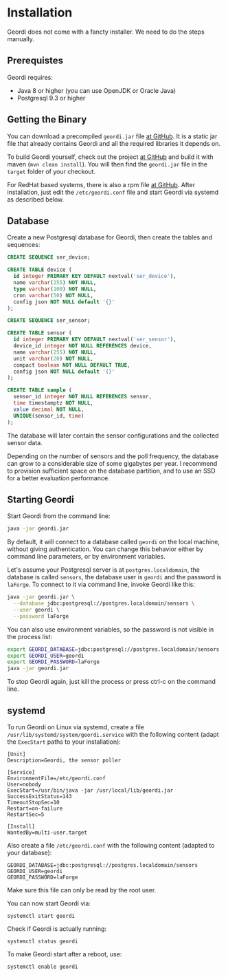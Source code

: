 # Installation

Geordi does not come with a fancty installer. We need to do the steps manually.

## Prerequistes

Geordi requires:

* Java 8 or higher (you can use OpenJDK or Oracle Java)
* Postgresql 9.3 or higher

## Getting the Binary

You can download a precompiled `geordi.jar` file [at GitHub](https://github.com/shred/geordi/releases). It is a static jar file that already contains Geordi and all the required libraries it depends on.

To build Geordi yourself, check out the project [at GitHub](https://github.com/shred/geordi) and build it with maven (`mvn clean install`). You will then find the `geordi.jar` file in the `target` folder of your checkout.

For RedHat based systems, there is also a rpm file [at GitHub](https://github.com/shred/geordi/releases). After installation, just edit the `/etc/geordi.conf` file and start Geordi via systemd as described below.

## Database

Create a new Postgresql database for Geordi, then create the tables and sequences:

```sql
CREATE SEQUENCE ser_device;

CREATE TABLE device (
  id integer PRIMARY KEY DEFAULT nextval('ser_device'),
  name varchar(255) NOT NULL,
  type varchar(100) NOT NULL,
  cron varchar(50) NOT NULL,
  config json NOT NULL default '{}'
);

CREATE SEQUENCE ser_sensor;

CREATE TABLE sensor (
  id integer PRIMARY KEY DEFAULT nextval('ser_sensor'),
  device_id integer NOT NULL REFERENCES device,
  name varchar(255) NOT NULL,
  unit varchar(20) NOT NULL,
  compact boolean NOT NULL DEFAULT TRUE,
  config json NOT NULL default '{}'
);

CREATE TABLE sample (
  sensor_id integer NOT NULL REFERENCES sensor,
  time timestamptz NOT NULL,
  value decimal NOT NULL,
  UNIQUE(sensor_id, time)
);
```

The database will later contain the sensor configurations and the collected sensor data.

<div class="alert alert-info" role="alert">

Depending on the number of sensors and the poll frequency, the database can grow to a considerable size of some gigabytes per year. I recommend to provision sufficient space on the database partition, and to use an SSD for a better evaluation performance.
</div>

## Starting Geordi

Start Geordi from the command line:

```sh
java -jar geordi.jar
```

By default, it will connect to a database called `geordi` on the local machine, without giving authentication. You can change this behavior either by command line parameters, or by environment variables.

Let's assume your Postgresql server is at `postgres.localdomain`, the database is called `sensors`, the database user is `geordi` and the password is `laForge`. To connect to it via command line, invoke Geordi like this:

```sh
java -jar geordi.jar \
  --database jdbc:postgresql://postgres.localdomain/sensors \
  --user geordi \
  --password laForge
```

You can also use environment variables, so the password is not visible in the process list:

```sh
export GEORDI_DATABASE=jdbc:postgresql://postgres.localdomain/sensors
export GEORDI_USER=geordi
export GEORDI_PASSWORD=laForge
java -jar geordi.jar
```

To stop Geordi again, just kill the process or press ctrl-c on the command line.

## systemd

To run Geordi on Linux via systemd, create a file `/usr/lib/systemd/system/geordi.service` with the following content (adapt the `ExecStart` paths to your installation):

```
[Unit]
Description=Geordi, the sensor poller

[Service]
EnvironmentFile=/etc/geordi.conf
User=nobody
ExecStart=/usr/bin/java -jar /usr/local/lib/geordi.jar
SuccessExitStatus=143
TimeoutStopSec=10
Restart=on-failure
RestartSec=5

[Install]
WantedBy=multi-user.target
```

Also create a file `/etc/geordi.conf` with the following content (adapted to your database):

```
GEORDI_DATABASE=jdbc:postgresql://postgres.localdomain/sensors
GEORDI_USER=geordi
GEORDI_PASSWORD=laForge
```

Make sure this file can only be read by the root user.

You can now start Geordi via:

```
systemctl start geordi
```

Check if Geordi is actually running:

```
systemctl status geordi
```

To make Geordi start after a reboot, use:

```
systemctl enable geordi
```
